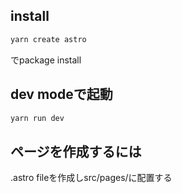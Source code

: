 ## install
```sh
yarn create astro
```
でpackage install

## dev modeで起動


```sh
yarn run dev
```

## ページを作成するには
.astro fileを作成しsrc/pages/に配置する